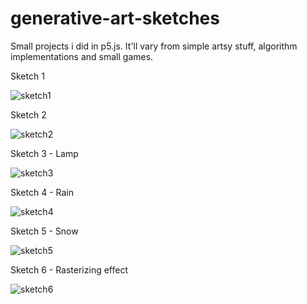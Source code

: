 # generative-art-sketches
Small projects i did in p5.js. It'll vary from simple artsy stuff, algorithm implementations and small games.


Sketch 1

![sketch1](https://i.postimg.cc/L5WzsSnv/sketch1.jpg)

Sketch 2

![sketch2](https://i.postimg.cc/43KnJczC/sketch2.jpg)

Sketch 3 - Lamp

![sketch3](https://i.postimg.cc/MZ3JqLKL/sketch3.gif)

Sketch 4 - Rain

![sketch4](https://i.postimg.cc/ZYvxDXyL/sketch4.gif)

Sketch 5 - Snow

![sketch5](https://i.postimg.cc/1tDYpm27/sketch5.gif)

Sketch 6 - Rasterizing effect 

![sketch6](https://i.postimg.cc/VkRBw3k5/sketch6.gif)
